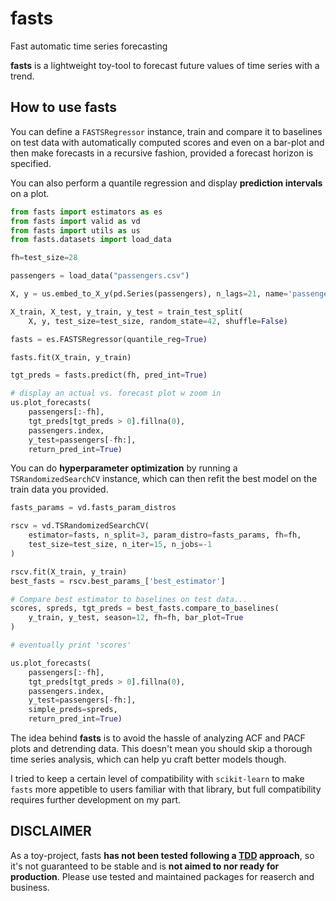 # fasts
 Fast automatic time series forecasting

 **fasts** is a lightweight toy-tool to forecast future values of time series with a trend.

## How to use fasts

 You can define a `FASTSRegressor` instance, train and compare it to baselines on test data with automatically computed scores and even on a bar-plot and then make forecasts in a recursive fashion, provided a forecast horizon is specified.

 You can also perform a quantile regression and display **prediction intervals** on a plot.

``` python
from fasts import estimators as es
from fasts import valid as vd
from fasts import utils as us
from fasts.datasets import load_data

fh=test_size=28

passengers = load_data("passengers.csv")

X, y = us.embed_to_X_y(pd.Series(passengers), n_lags=21, name='passengers')

X_train, X_test, y_train, y_test = train_test_split(
    X, y, test_size=test_size, random_state=42, shuffle=False)

fasts = es.FASTSRegressor(quantile_reg=True)

fasts.fit(X_train, y_train)

tgt_preds = fasts.predict(fh, pred_int=True)

# display an actual vs. forecast plot w zoom in 
us.plot_forecasts(
    passengers[:-fh],
    tgt_preds[tgt_preds > 0].fillna(0),
    passengers.index, 
    y_test=passengers[-fh:],
    return_pred_int=True)
```

 You can do **hyperparameter optimization** by running a `TSRandomizedSearchCV` instance, which can then refit the best model on the train data you provided.

``` python
fasts_params = vd.fasts_param_distros

rscv = vd.TSRandomizedSearchCV(
    estimator=fasts, n_split=3, param_distro=fasts_params, fh=fh, 
    test_size=test_size, n_iter=15, n_jobs=-1
)

rscv.fit(X_train, y_train)
best_fasts = rscv.best_params_['best_estimator']

# Compare best estimator to baselines on test data...
scores, spreds, tgt_preds = best_fasts.compare_to_baselines(
    y_train, y_test, season=12, fh=fh, bar_plot=True
)

# eventually print 'scores'

us.plot_forecasts(
    passengers[:-fh],
    tgt_preds[tgt_preds > 0].fillna(0),
    passengers.index, 
    y_test=passengers[-fh:],
    simple_preds=spreds,
    return_pred_int=True)
```

 The idea behind **fasts** is to avoid the hassle of analyzing ACF and PACF plots and detrending data. This doesn't mean you should skip a thorough time series analysis, which can help yu craft better models though. 

 I tried to keep a certain level of compatibility with `scikit-learn` to make `fasts` more appetible to users familiar with that library, but full compatibility requires further development on my part.

 ## DISCLAIMER

 As a toy-project, fasts **has not been tested following a [TDD](https://en.wikipedia.org/wiki/Test-driven_development) approach**, so it's not guaranteed to be stable and is **not aimed to nor ready for production**. Please use tested and maintained packages for reaserch and business.
